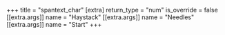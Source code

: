 +++
title = "spantext_char"
[extra]
return_type = "num"
is_override = false
[[extra.args]]
name = "Haystack"
[[extra.args]]
name = "Needles"
[[extra.args]]
name = "Start"
+++